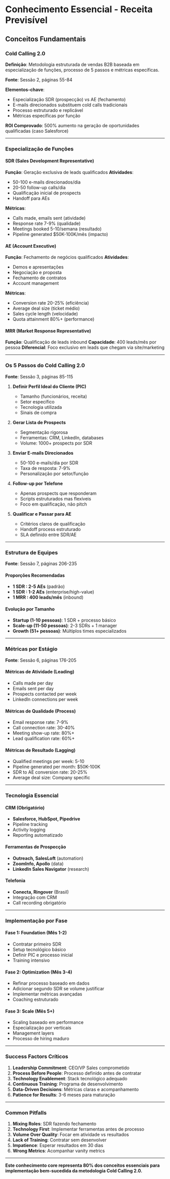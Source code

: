 # Conhecimento Essencial - Receita Previsível

## Conceitos Fundamentais

### Cold Calling 2.0
**Definição**: Metodologia estruturada de vendas B2B baseada em especialização de funções, processo de 5 passos e métricas específicas.

**Fonte**: Sessão 2, páginas 55-84

**Elementos-chave**:
- Especialização SDR (prospecção) vs AE (fechamento)
- E-mails direcionados substituem cold calls tradicionais
- Processo estruturado e replicável
- Métricas específicas por função

**ROI Comprovado**: 500% aumento na geração de oportunidades qualificadas (caso Salesforce)

---

### Especialização de Funções

#### SDR (Sales Development Representative)
**Função**: Geração exclusiva de leads qualificados
**Atividades**: 
- 50-100 e-mails direcionados/dia
- 20-50 follow-up calls/dia
- Qualificação inicial de prospects
- Handoff para AEs

**Métricas**:
- Calls made, emails sent (atividade)
- Response rate 7-9% (qualidade)
- Meetings booked 5-10/semana (resultado)
- Pipeline generated $50K-100K/mês (impacto)

#### AE (Account Executive) 
**Função**: Fechamento de negócios qualificados
**Atividades**:
- Demos e apresentações
- Negociação e proposta
- Fechamento de contratos
- Account management

**Métricas**:
- Conversion rate 20-25% (eficiência)
- Average deal size (ticket médio)
- Sales cycle length (velocidade)
- Quota attainment 80%+ (performance)

#### MRR (Market Response Representative)
**Função**: Qualificação de leads inbound
**Capacidade**: 400 leads/mês por pessoa
**Diferencial**: Foco exclusivo em leads que chegam via site/marketing

---

### Os 5 Passos do Cold Calling 2.0

**Fonte**: Sessão 3, páginas 85-115

1. **Definir Perfil Ideal do Cliente (PIC)**
   - Tamanho (funcionários, receita)
   - Setor específico
   - Tecnologia utilizada
   - Sinais de compra

2. **Gerar Lista de Prospects**
   - Segmentação rigorosa
   - Ferramentas: CRM, LinkedIn, databases
   - Volume: 1000+ prospects por SDR

3. **Enviar E-mails Direcionados**
   - 50-100 e-mails/dia por SDR
   - Taxa de resposta: 7-9%
   - Personalização por setor/função

4. **Follow-up por Telefone**
   - Apenas prospects que responderam
   - Scripts estruturados mas flexíveis
   - Foco em qualificação, não pitch

5. **Qualificar e Passar para AE**
   - Critérios claros de qualificação
   - Handoff process estruturado
   - SLA definido entre SDR/AE

---

### Estrutura de Equipes

**Fonte**: Sessão 7, páginas 206-235

#### Proporções Recomendadas
- **1 SDR : 2-5 AEs** (padrão)
- **1 SDR : 1-2 AEs** (enterprise/high-value)
- **1 MRR : 400 leads/mês** (inbound)

#### Evolução por Tamanho
- **Startup (1-10 pessoas)**: 1 SDR + processo básico
- **Scale-up (11-50 pessoas)**: 2-3 SDRs + 1 manager
- **Growth (51+ pessoas)**: Múltiplos times especializados

---

### Métricas por Estágio

**Fonte**: Sessão 6, páginas 176-205

#### Métricas de Atividade (Leading)
- Calls made per day
- Emails sent per day  
- Prospects contacted per week
- LinkedIn connections per week

#### Métricas de Qualidade (Process)
- Email response rate: 7-9%
- Call connection rate: 30-40%
- Meeting show-up rate: 80%+
- Lead qualification rate: 60%+

#### Métricas de Resultado (Lagging)
- Qualified meetings per week: 5-10
- Pipeline generated per month: $50K-100K
- SDR to AE conversion rate: 20-25%
- Average deal size: Company specific

---

### Tecnologia Essencial

#### CRM (Obrigatório)
- **Salesforce, HubSpot, Pipedrive**
- Pipeline tracking
- Activity logging
- Reporting automatizado

#### Ferramentas de Prospecção
- **Outreach, SalesLoft** (automation)
- **ZoomInfo, Apollo** (data)
- **LinkedIn Sales Navigator** (research)

#### Telefonia
- **Conecta, Ringover** (Brasil)
- Integração com CRM
- Call recording obrigatório

---

### Implementação por Fase

#### Fase 1: Foundation (Mês 1-2)
- Contratar primeiro SDR
- Setup tecnológico básico
- Definir PIC e processo inicial
- Training intensivo

#### Fase 2: Optimization (Mês 3-4)
- Refinar processo baseado em dados
- Adicionar segundo SDR se volume justificar
- Implementar métricas avançadas
- Coaching estruturado

#### Fase 3: Scale (Mês 5+)
- Scaling baseado em performance
- Especialização por verticais
- Management layers
- Processo de hiring maduro

---

### Success Factors Críticos

1. **Leadership Commitment**: CEO/VP Sales comprometido
2. **Process Before People**: Processo definido antes de contratar
3. **Technology Enablement**: Stack tecnológico adequado
4. **Continuous Training**: Programa de desenvolvimento
5. **Data-Driven Decisions**: Métricas claras e acompanhamento
6. **Patience for Results**: 3-6 meses para maturação

---

### Common Pitfalls

1. **Mixing Roles**: SDR fazendo fechamento
2. **Technology First**: Implementar ferramentas antes de processo
3. **Volume Over Quality**: Focar em atividade vs resultados
4. **Lack of Training**: Contratar sem desenvolver
5. **Impatience**: Esperar resultados em 30 dias
6. **Wrong Metrics**: Acompanhar vanity metrics

---

**Este conhecimento core representa 80% dos conceitos essenciais para implementação bem-sucedida da metodologia Cold Calling 2.0.** 